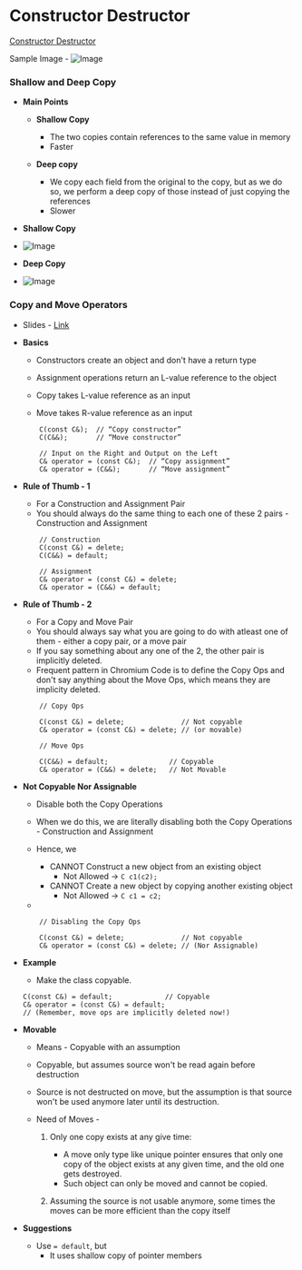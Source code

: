 # Constructor Destructor

[Constructor Destructor](./docs/Constructor%20Destructor.pdf)

Sample Image - ![Image](https://drive.google.com/uc?id=)

### Shallow and Deep Copy

*   **Main Points**

    *   **Shallow Copy**
        *   The two copies contain references to the same value in memory
        *   Faster
  
    *   **Deep copy**
        *   We copy each field from the original to the copy, but as we do so, we perform a deep copy of those instead of just copying the references
        *   Slower

*   **Shallow Copy**
*   ![Image](https://drive.google.com/uc?id=1Yg5QfEG_MX7TxkphsSORP68goeTn4wmK)

*   **Deep Copy**
*   ![Image](https://drive.google.com/uc?id=1jZxRBJJ4DUq_0BIXnQ0i-FAzSWuZzt0a)


### Copy and Move Operators

* Slides -  [Link](https://docs.google.com/presentation/d/1aW5UvMqr7nIeWDMVlXh0It4pit8MBMlwfp1OcgwH9Zg/edit?resourcekey=0-w-NXIU6M8dxTngKHJxPOgw#slide=id.gd01c13137e_2_38)

*  **Basics** 

    *   Constructors create an object and don't have a return type
    *   Assignment operations return an L-value reference to the object
  
    *   Copy takes L-value reference as an input
    *   Move takes R-value reference as an input

  
    ```
        C(const C&);  // “Copy constructor”
        C(C&&);       // “Move constructor”

        // Input on the Right and Output on the Left
        C& operator = (const C&);  // “Copy assignment”
        C& operator = (C&&);       // “Move assignment”
    ```

*   **Rule of Thumb - 1**
  
    *   For a Construction and Assignment Pair
    *   You should always do the same thing to each one of these 2 pairs - Construction and Assignment

    ```
        // Construction
        C(const C&) = delete;
        C(C&&) = default;
        
        // Assignment
        C& operator = (const C&) = delete;
        C& operator = (C&&) = default;

    ```

*   **Rule of Thumb - 2** 
 
    *   For a Copy and Move Pair
    *   You should always say what you are going to do with atleast one of them - either a copy pair, or a move pair
    *   If you say something about any one of the 2, the other pair is implicitly deleted.
    *   Frequent pattern in Chromium Code is to define the Copy Ops and don't say anything about the Move Ops, which means they are implicity deleted. 

    ```
        // Copy Ops

        C(const C&) = delete;              // Not copyable
        C& operator = (const C&) = delete; // (or movable)
    ```

    ```
        // Move Ops

        C(C&&) = default;               // Copyable
        C& operator = (C&&) = delete;   // Not Movable
    ```

*   **Not Copyable Nor Assignable**

    *  Disable both the Copy Operations
    *  When we do this, we are literally disabling both the Copy Operations - Construction and Assignment
    *  Hence, we
       *  CANNOT Construct a new object from an existing object
            *   Not Allowed -> `C c1(c2);`
       *  CANNOT Create a new object by copying another existing object
            *   Not Allowed -> `C c1 = c2;`

    *   
    ```
        // Disabling the Copy Ops

        C(const C&) = delete;              // Not copyable
        C& operator = (const C&) = delete; // (Nor Assignable)
    ```

*   **Example**
    *   Make the class copyable.

    ```
    C(const C&) = default;             // Copyable
    C& operator = (const C&) = default;
    // (Remember, move ops are implicitly deleted now!)
    ```

*   **Movable**
    *   Means - Copyable with an assumption
    *   Copyable, but assumes source won't be read again before destruction
    *   Source is not destructed on move, but the assumption is that source won't be used anymore later until its destruction. 
  
    *   Need of Moves - 

        1. Only one copy exists at any give time:
           *   A move only type like unique pointer ensures that only one copy of the object exists at any given time, and the old one gets destroyed. 
           *   Such object can only be moved and cannot be copied. 

        2.    Assuming the source is not usable anymore, some times the moves can be more efficient than the copy itself

*   **Suggestions**
    *   Use `= default`, but
        *   It uses shallow copy of pointer members